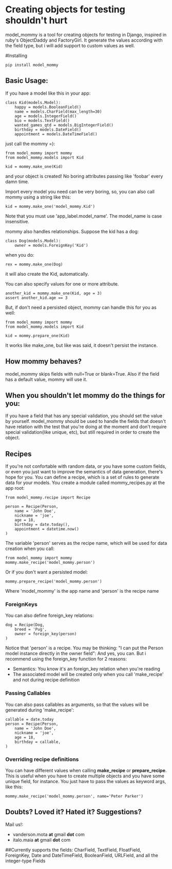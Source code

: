 # Creating objects for testing shouldn't hurt

model_mommy is a tool for creating objects for testing in Django, inspired in ruby's ObjectDaddy and FactoryGirl.
It generate the values according with the field type, but i will add support to custom values as well.


#Installing

    pip install model_mommy

## Basic Usage:

If you have a model like this in your app:

    class Kid(models.Model):
        happy = models.BooleanField()
        name = models.CharField(max_length=30)
        age = models.IntegerField()
        bio = models.TextField()
        wanted_games_qtd = models.BigIntegerField()
        birthday = models.DateField()
        appointment = models.DateTimeField()

just call the mommy =):

    from model_mommy import mommy
    from model_mommy.models import Kid

    kid = mommy.make_one(Kid)


and your object is created! No boring attributes passing like 'foobar' every damn time.

Import every model you need can be very boring, so, you can also call mommy using a string like this:

    kid = mommy.make_one('model_mommy.Kid')

Note that you must use 'app_label.model_name'. The model_name is case insensitive.

mommy also handles relationships. Suppose the kid has a dog:

    class Dog(models.Model):
        owner = models.ForeignKey('Kid')

when you do:

    rex = mommy.make_one(Dog)

it will also create the Kid, automatically.

You can also specify values for one or more attribute.

    another_kid = mommy.make_one(Kid, age = 3)
    assert another_kid.age == 3

But, if don't need a persisted object, mommy can handle this for you as well:

    from model_mommy import mommy
    from model_mommy.models import Kid

    kid = mommy.prepare_one(Kid)

It works like make_one, but like was said, it doesn't persist the instance.

## How mommy behaves?

model_mommy skips fields with null=True or blank=True. Also if the field has a default value, mommy will use it.

## When you shouldn't let mommy do the things for you:

If you have a field that has any special validation, you should set the value by yourself.
model_mommy should be used to handle the fields that doesn't have relation with the test that you're doing at the moment and don't require special validation(like unique, etc), but still required in order to create the object.

## Recipes
If you're not confortable with random data, or you have some custom fields, or even you just want to improve the semantics of data generation, there's hope for you.
You can define a recipe, which is a set of rules to generate data for your models. You create a module called mommy_recipes.py at the app root:

    from model_mommy.recipe import Recipe

    person = Recipe(Person,
        name = 'John Doe',
        nickname = 'joe',
        age = 18,
        birthday = date.today(),
        appointment = datetime.now()
    )

The variable 'person' serves as the recipe name, which will be used for data creation when you call:

    from model_mommy import mommy
    mommy.make_recipe('model_mommy.person')

Or if you don't want a persisted model:

    mommy.prepare_recipe('model_mommy.person')

Where 'model_mommy' is the app name and 'person' is the recipe name

### ForeignKeys
You can also define foreign_key relations:

    dog = Recipe(Dog,
        breed = 'Pug',
        owner = foreign_key(person)
    )

Notice that 'person' is a recipe. You may be thinking: "I can put the Person model instance directly in the owner field": And yes, you can. But i recommend using the foreign_key function for 2 reasons:

  * Semantics: You know it's an foreign_key relation when you're reading
  * The associated model will be created only when you call 'make_recipe' and not during recipe definition

### Passing Callables

You can also pass callables as arguments, so that the values will be generated during 'make_recipe':

    callable = date.today
    person = Recipe(Person,
        name = 'John Doe',
        nickname = 'joe',
        age = 18,
        birthday = callable,
    )

### Overriding recipe definitions
You can have different values when calling **make_recipe** or **prepare_recipe**. This is useful when you have to create multiple objects and you have some unique field, for instance. You just have to pass the values as keyword args, like this:

    mommy.make_recipe('model_mommy.person', name='Peter Parker')


## Doubts? Loved it? Hated it? Suggestions?

Mail us!:

 *  vanderson.mota **at** gmail **dot** com
 *  italo.maia **at** gmail **dot** com

##Currently supports the fields:
CharField, TextField, FloatField, ForeignKey, Date and DateTimeField, BooleanField, URLField, and all the integer-type Fields

